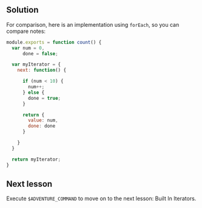 ## Solution

For comparison, here is an implementation using `forEach`, so you can compare notes:

```js
module.exports = function count() {
  var num = 0,
      done = false;

  var myIterator = {
    next: function() {

      if (num < 10) {
        num++;
      } else {
        done = true;
      }

      return {
        value: num,
        done: done
      }

    }
  }

  return myIterator;
}
```

## Next lesson

Execute `$ADVENTURE_COMMAND` to move on to the next lesson: Built In Iterators.
